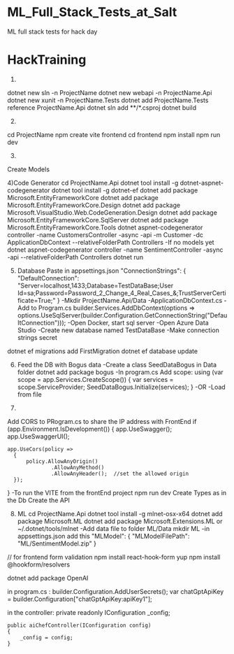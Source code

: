 # ML_Full_Stack_Tests_at_Salt
ML full stack tests for hack day


# HackTraining
1)
dotnet new sln -n ProjectName
dotnet new webapi -n ProjectName.Api
dotnet new xunit -n ProjectName.Tests
dotnet add ProjectName.Tests reference ProjectName.Api
dotnet sln add **/*.csproj
dotnet build

2)
cd ProjectName
npm create vite frontend
cd frontend
npm install
npm run dev

3)
Create Models

4)Code Generator
cd ProjectName.Api
dotnet tool install -g dotnet-aspnet-codegenerator
dotnet tool install -g dotnet-ef
dotnet add package Microsoft.EntityFrameworkCore
dotnet add package Microsoft.EntityFrameworkCore.Design
dotnet add package Microsoft.VisualStudio.Web.CodeGeneration.Design
dotnet add package Microsoft.EntityFrameworkCore.SqlServer
dotnet add package Microsoft.EntityFrameworkCore.Tools
dotnet aspnet-codegenerator controller -name CustomersController -async -api -m Customer -dc ApplicationDbContext --relativeFolderPath Controllers
-If no models yet
dotnet aspnet-codegenerator controller -name SentimentController -async -api --relativeFolderPath Controllers
dotnet run

5) Database
Paste in appsettings.json 
"ConnectionStrings": {
    "DefaultConnection": "Server=localhost,1433;Database=TestDataBase;User Id=sa;Password=Password_2_Change_4_Real_Cases_&;TrustServerCertificate=True;"
  }
-Mkdir ProjectName.Api/Data
-ApplicationDbContext.cs
-Add to Program.cs
builder.Services.AddDbContext<ApplicationDbContext>(options => 
    options.UseSqlServer(builder.Configuration.GetConnectionString("DefaultConnection")));
-Open Docker, start sql server
-Open Azure Data Studio
-Create new database named TestDataBase
-Make connection strings secret

dotnet ef migrations add FirstMigration
dotnet ef database update

6) Feed the DB with Bogus data
-Create a class SeedDataBogus in Data folder
dotnet add package bogus
-In program.cs Add scope:
using (var scope = app.Services.CreateScope())
{
  var services = scope.ServiceProvider;
  SeedDataBogus.Initialize(services);
}
-OR
-Load from file

7)
Add CORS to PRogram.cs to share the IP address with FrontEnd
if (app.Environment.IsDevelopment())
{
    app.UseSwagger();
    app.UseSwaggerUI();
   
    app.UseCors(policy =>
      {
          policy.AllowAnyOrigin()
                  .AllowAnyMethod()
                  .AllowAnyHeader();  //set the allowed origin
      });


}
-To run the VITE from the frontEnd project
npm run dev
Create Types as in the Db
Create the API

8) ML
cd ProjectName.Api
dotnet tool install -g mlnet-osx-x64
dotnet add package Microsoft.ML
dotnet add package Microsoft.Extensions.ML
or
~/.dotnet/tools/mlnet
-Add data file to folder ML/Data
mkdir  ML
-in appsettings.json add this
 "MLModel": {
    "MLModelFilePath": "ML/SentimentModel.zip"
  }

// for frontend form validation
npm install react-hook-form yup 
npm install @hookform/resolvers   

dotnet add package OpenAI

in program.cs :
builder.Configuration.AddUserSecrets<Program>();
var chatGptApiKey = builder.Configuration["chatGptApiKey:apiKey1"];

in the controller: 
private readonly IConfiguration _config;

    public aiChefController(IConfiguration config)
    {
        _config = config;
    }
